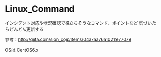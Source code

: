 # Linux_Command
インシデント対応や状況確認で役立ちそうなコマンド、ポイントなど
気づいたらどんどん更新する

参考：http://qiita.com/sion_cojp/items/04a2aa76a1021fe77079

OSは CentOS6.x
